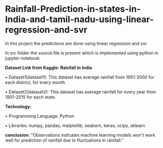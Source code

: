 # Rainfall-Prediction-in-states-in-India-and-tamil-nadu-using-linear-regression-and-svr

In this project the predictions are done using linear regression and svr

In src folder the source file is present which is implemented using python in jupyter notebook

**Dataset Link from Kaggle: Rainfall in India**

•	Dataset1(dataset1): This dataset has average rainfall from 1951-2000 for each district, for every month.

•	Dataset2(dataset2): This dataset has average rainfall for every year from 1901-2015 for each state.


**Technology:**

•	Programming Language: Python

•	Libraries: numpy, pandas, matplotlib, seaborn, keras, scipy, sklearn


**conclusion:**
"Observations indicates machine learning models won't work well for prediction of rainfall due to fluctuations in rainfall."
